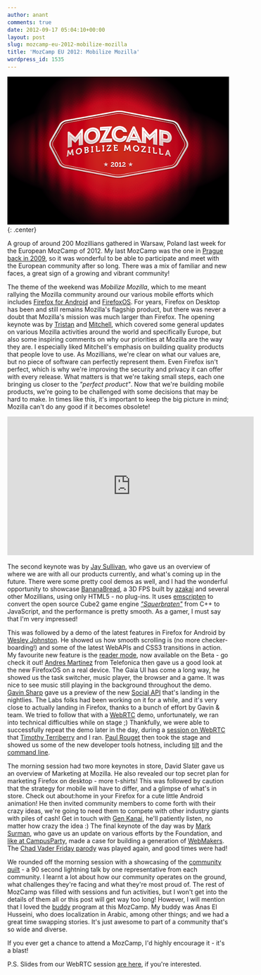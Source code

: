```yaml
---
author: anant
comments: true
date: 2012-09-17 05:04:10+00:00
layout: post
slug: mozcamp-eu-2012-mobilize-mozilla
title: 'MozCamp EU 2012: Mobilize Mozilla'
wordpress_id: 1535
---
```


![MozCamp Mobilize](/images/2012/mozcamp-mobilize.png)
{: .center}

A group of around 200 Mozillians gathered in Warsaw, Poland last week for the European MozCamp of 2012. My last MozCamp was the one in [Prague back in 2009](http://kix.in/2009/10/01/heading-to-prague/), so it was wonderful to be able to participate and meet with the European community after so long. There was a mix of familiar and new faces, a great sign of a growing and vibrant community!

The theme of the weekend was _Mobilize Mozilla_, which to me meant rallying the Mozilla community around our various mobile efforts which includes [Firefox for Android](https://play.google.com/store/apps/details?id=org.mozilla.firefox) and [FirefoxOS](http://www.mozilla.org/en-US/b2g/). For years, Firefox on Desktop has been and still remains Mozilla's flagship product, but there was never a doubt that Mozilla's mission was much larger than Firefox. The opening keynote was by [Tristan](https://blog.mozilla.org/beyond-the-code/) and [Mitchell](https://blog.lizardwrangler.com/), which covered some general updates on various Mozilla activities around the world and specifically Europe, but also some inspiring comments on why our priorities at Mozilla are the way they are. I especially liked Mitchell's emphasis on building quality products that people love to use. As Mozillians, we're clear on what our values are, but no piece of software can perfectly represent them. Even Firefox isn't perfect, which is why we're improving the security and privacy it can offer with every release. What matters is that we're taking small steps, each one bringing us closer to the _"perfect product"_. Now that we're building mobile products, we're going to be challenged with some decisions that may be hard to make. In times like this, it's important to keep the big picture in mind; Mozilla can't do any good if it becomes obsolete!

<div class="center">
	<iframe width="560" height="315" src="http://www.youtube-nocookie.com/embed/_HRiLIkzvFQ?rel=0" frameborder="0" allowfullscreen></iframe>
</div>

The second keynote was by [Jay Sullivan](https://twitter.com/jaysullivan), who gave us an overview of where we are with all our products currently, and what's coming up in the future. There were some pretty cool demos as well, and I had the wonderful opportunity to showcase [BananaBread](https://developer.mozilla.org/en-US/demos/detail/bananabread), a 3D FPS built by [azakai](http://mozakai.blogspot.com/) and several other Mozillians, using only HTML5 - no plug-ins. It uses [emscripten](https://github.com/kripken/emscripten/wiki) to convert the open source Cube2 game engine _["Sauerbraten"](http://sauerbraten.org/)_ from C++ to JavaScript, and the performance is pretty smooth. As a gamer, I must say that I'm very impressed!

This was followed by a demo of the latest features in Firefox for Android by [Wesley Johnston](https://twitter.com/DigDug2K). He showed us how smooth scrolling is (no more checker-boarding!) and some of the latest WebAPIs and CSS3 transitions in action. My favourite new feature is the [reader mode](http://lucasr.org/2012/09/03/reader-mode-in-firefox-beta-for-android/), now available on the Beta - go check it out! [Andres Martinez](https://twitter.com/davilagrau) from Telefonica then gave us a good look at the new FirefoxOS on a real device. The Gaia UI has come a long way, he showed us the task switcher, music player, the browser and a game. It was nice to see music still playing in the background throughout the demo. [Gavin Sharp](http://gavinsharp.com) gave us a preview of the new [Social API](https://wiki.mozilla.org/Labs/SocialAPI) that's landing in the nightlies. The Labs folks had been working on it for a while, and it's very close to actually landing in Firefox, thanks to a bunch of effort by Gavin & team. We tried to follow that with a [WebRTC](http://webrtc.org) demo, unfortunately, we ran into technical difficulties while on stage ;) Thankfully, we were able to successfully repeat the demo later in the day, during a [session on WebRTC](https://wiki.mozilla.org/MozCampEU2012/WebRTC-demystified) that [Timothy Terriberry](http://people.xiph.org/~tterribe/) and I ran. [Paul Rouget](http://paulrouget.com/) then took the stage and showed us some of the new developer tools hotness, including [tilt](https://hacks.mozilla.org/2011/07/tilt-visualize-your-web-page-in-3d/) and the [command line](https://hacks.mozilla.org/2012/08/new-firefox-command-line-helps-you-develop-faster/).

The morning session had two more keynotes in store, David Slater gave us an overview of Marketing at Mozilla. He also revealed our top secret plan for marketing Firefox on desktop - more t-shirts! This was followed by caution that the strategy for mobile will have to differ, and a glimpse of what's in store. Check out about:home in your Firefox for a cute little Android animation! He then invited community members to come forth with their crazy ideas, we're going to need them to compete with other industry giants with piles of cash! Get in touch with [Gen Kanai](https://blog.mozilla.org/gen/), he'll patiently listen, no matter how crazy the idea :) The final keynote of the day was by [Mark Surman](http://commonspace.wordpress.com/about/), who gave us an update on various efforts by the Foundation, and [like at CampusParty](http://kix.in/2012/08/26/mozilla-at-campusparty-12-and-berlin-2/), made a case for building a generation of [WebMakers](http://www.mozilla.org/en-US/webmaker/). The [Chad Vader Friday parody](http://www.youtube.com/watch?v=UPI6g_XG7ck) was played again, and good times were had!

We rounded off the morning session with a showcasing of the [community quilt](http://community.doesthings.com/quilt/quilt.html) - a 90 second lightning talk by one representative from each community. I learnt a lot about how our community operates on the ground, what challenges they're facing and what they're most proud of. The rest of MozCamp was filled with sessions and fun activities, but I won't get into the details of them all or this post will get way too long! However, I will mention that I loved the [buddy](https://wiki.mozilla.org/MozCampEU2012/Buddyprogram) program at this MozCamp. My buddy was Anas El Husseini, who does localization in Arabic, among other things; and we had a great time swapping stories. It's just awesome to part of a community that's so wide and diverse.

If you ever get a chance to attend a MozCamp, I'd highly encourage it - it's a blast!

P.S. Slides from our WebRTC session [are here](http://proness.kix.in/talks/mozcamp12-webrtc.pdf), if you're interested.
